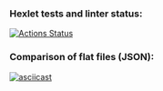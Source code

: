 ### Hexlet tests and linter status:
[![Actions Status](https://github.com/neuroenzo/python-project-50/actions/workflows/hexlet-check.yml/badge.svg)](https://github.com/neuroenzo/python-project-50/actions)

### Comparison of flat files (JSON):
[![asciicast](https://asciinema.org/a/vENffEMxBda4ybqMeK1wg6qTv.png)](https://asciinema.org/a/vENffEMxBda4ybqMeK1wg6qTv)

